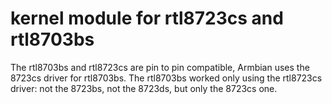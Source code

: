 # kernel module for rtl8723cs and rtl8703bs

The rtl8703bs and rtl8723cs are pin to pin compatible, Armbian uses the 8723cs driver for rtl8703bs. The rtl8703bs worked only using the rtl8723cs driver: not the 8723bs, not the 8723ds, but only the 8723cs one.
